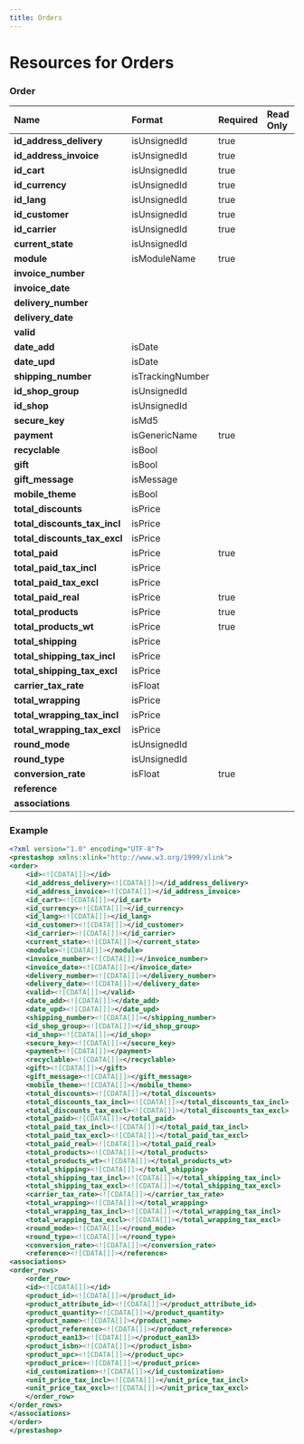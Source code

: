 ```yaml
---
title: Orders
---
```


# Resources for Orders

### Order

|             Name             |      Format      | Required | Read Only | Max size | Not filterable | Description |
| :--------------------------- | :--------------- | :------- | :-------- | :------- | :------------- | :---------- |
| **id_address_delivery**      | isUnsignedId     | true     |           |          |                |             |
| **id_address_invoice**       | isUnsignedId     | true     |           |          |                |             |
| **id_cart**                  | isUnsignedId     | true     |           |          |                |             |
| **id_currency**              | isUnsignedId     | true     |           |          |                |             |
| **id_lang**                  | isUnsignedId     | true     |           |          |                |             |
| **id_customer**              | isUnsignedId     | true     |           |          |                |             |
| **id_carrier**               | isUnsignedId     | true     |           |          |                |             |
| **current_state**            | isUnsignedId     |          |           |          |                |             |
| **module**                   | isModuleName     | true     |           |          |                |             |
| **invoice_number**           |                  |          |           |          |                |             |
| **invoice_date**             |                  |          |           |          |                |             |
| **delivery_number**          |                  |          |           |          |                |             |
| **delivery_date**            |                  |          |           |          |                |             |
| **valid**                    |                  |          |           |          |                |             |
| **date_add**                 | isDate           |          |           |          |                |             |
| **date_upd**                 | isDate           |          |           |          |                |             |
| **shipping_number**          | isTrackingNumber |          |           |          | true           |             |
| **id_shop_group**            | isUnsignedId     |          |           |          |                |             |
| **id_shop**                  | isUnsignedId     |          |           |          |                |             |
| **secure_key**               | isMd5            |          |           |          |                |             |
| **payment**                  | isGenericName    | true     |           |          |                |             |
| **recyclable**               | isBool           |          |           |          |                |             |
| **gift**                     | isBool           |          |           |          |                |             |
| **gift_message**             | isMessage        |          |           |          |                |             |
| **mobile_theme**             | isBool           |          |           |          |                |             |
| **total_discounts**          | isPrice          |          |           |          |                |             |
| **total_discounts_tax_incl** | isPrice          |          |           |          |                |             |
| **total_discounts_tax_excl** | isPrice          |          |           |          |                |             |
| **total_paid**               | isPrice          | true     |           |          |                |             |
| **total_paid_tax_incl**      | isPrice          |          |           |          |                |             |
| **total_paid_tax_excl**      | isPrice          |          |           |          |                |             |
| **total_paid_real**          | isPrice          | true     |           |          |                |             |
| **total_products**           | isPrice          | true     |           |          |                |             |
| **total_products_wt**        | isPrice          | true     |           |          |                |             |
| **total_shipping**           | isPrice          |          |           |          |                |             |
| **total_shipping_tax_incl**  | isPrice          |          |           |          |                |             |
| **total_shipping_tax_excl**  | isPrice          |          |           |          |                |             |
| **carrier_tax_rate**         | isFloat          |          |           |          |                |             |
| **total_wrapping**           | isPrice          |          |           |          |                |             |
| **total_wrapping_tax_incl**  | isPrice          |          |           |          |                |             |
| **total_wrapping_tax_excl**  | isPrice          |          |           |          |                |             |
| **round_mode**               | isUnsignedId     |          |           |          |                |             |
| **round_type**               | isUnsignedId     |          |           |          |                |             |
| **conversion_rate**          | isFloat          | true     |           |          |                |             |
| **reference**                |                  |          |           |          |                |             |
| **associations**             |                  |          |           |          |                |             |


### Example

```xml
<?xml version="1.0" encoding="UTF-8"?>
<prestashop xmlns:xlink="http://www.w3.org/1999/xlink">
<order>
	<id><![CDATA[]]></id>
	<id_address_delivery><![CDATA[]]></id_address_delivery>
	<id_address_invoice><![CDATA[]]></id_address_invoice>
	<id_cart><![CDATA[]]></id_cart>
	<id_currency><![CDATA[]]></id_currency>
	<id_lang><![CDATA[]]></id_lang>
	<id_customer><![CDATA[]]></id_customer>
	<id_carrier><![CDATA[]]></id_carrier>
	<current_state><![CDATA[]]></current_state>
	<module><![CDATA[]]></module>
	<invoice_number><![CDATA[]]></invoice_number>
	<invoice_date><![CDATA[]]></invoice_date>
	<delivery_number><![CDATA[]]></delivery_number>
	<delivery_date><![CDATA[]]></delivery_date>
	<valid><![CDATA[]]></valid>
	<date_add><![CDATA[]]></date_add>
	<date_upd><![CDATA[]]></date_upd>
	<shipping_number><![CDATA[]]></shipping_number>
	<id_shop_group><![CDATA[]]></id_shop_group>
	<id_shop><![CDATA[]]></id_shop>
	<secure_key><![CDATA[]]></secure_key>
	<payment><![CDATA[]]></payment>
	<recyclable><![CDATA[]]></recyclable>
	<gift><![CDATA[]]></gift>
	<gift_message><![CDATA[]]></gift_message>
	<mobile_theme><![CDATA[]]></mobile_theme>
	<total_discounts><![CDATA[]]></total_discounts>
	<total_discounts_tax_incl><![CDATA[]]></total_discounts_tax_incl>
	<total_discounts_tax_excl><![CDATA[]]></total_discounts_tax_excl>
	<total_paid><![CDATA[]]></total_paid>
	<total_paid_tax_incl><![CDATA[]]></total_paid_tax_incl>
	<total_paid_tax_excl><![CDATA[]]></total_paid_tax_excl>
	<total_paid_real><![CDATA[]]></total_paid_real>
	<total_products><![CDATA[]]></total_products>
	<total_products_wt><![CDATA[]]></total_products_wt>
	<total_shipping><![CDATA[]]></total_shipping>
	<total_shipping_tax_incl><![CDATA[]]></total_shipping_tax_incl>
	<total_shipping_tax_excl><![CDATA[]]></total_shipping_tax_excl>
	<carrier_tax_rate><![CDATA[]]></carrier_tax_rate>
	<total_wrapping><![CDATA[]]></total_wrapping>
	<total_wrapping_tax_incl><![CDATA[]]></total_wrapping_tax_incl>
	<total_wrapping_tax_excl><![CDATA[]]></total_wrapping_tax_excl>
	<round_mode><![CDATA[]]></round_mode>
	<round_type><![CDATA[]]></round_type>
	<conversion_rate><![CDATA[]]></conversion_rate>
	<reference><![CDATA[]]></reference>
<associations>
<order_rows>
	<order_row>
	<id><![CDATA[]]></id>
	<product_id><![CDATA[]]></product_id>
	<product_attribute_id><![CDATA[]]></product_attribute_id>
	<product_quantity><![CDATA[]]></product_quantity>
	<product_name><![CDATA[]]></product_name>
	<product_reference><![CDATA[]]></product_reference>
	<product_ean13><![CDATA[]]></product_ean13>
	<product_isbn><![CDATA[]]></product_isbn>
	<product_upc><![CDATA[]]></product_upc>
	<product_price><![CDATA[]]></product_price>
	<id_customization><![CDATA[]]></id_customization>
	<unit_price_tax_incl><![CDATA[]]></unit_price_tax_incl>
	<unit_price_tax_excl><![CDATA[]]></unit_price_tax_excl>
	</order_row>
</order_rows>
</associations>
</order>
</prestashop>

```

